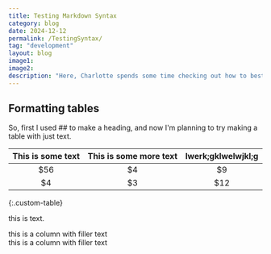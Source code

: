```yaml
---
title: Testing Markdown Syntax
category: blog
date: 2024-12-12
permalink: /TestingSyntax/
tag: "development"
layout: blog
image1: 
image2: 
description: "Here, Charlotte spends some time checking out how to best format our blogs"
---
```

## Formatting tables

So, first I used ## to make a heading, and now I'm planning to try making a table with just text.

| This is some text | This is some more text | lwerk;gklwelwjkl;g |
|:-----------------:|:----------------------:|:------------------:|
|        $56        |           $4           |         $9         |
|         $4        |           $3           |         $12        |
{:.custom-table}

this is text.

<div class="row-blog">
<div class="column-blog">this is a column with filler text</div>
<div class="column-blog">this is a column with filler text</div>
</div>